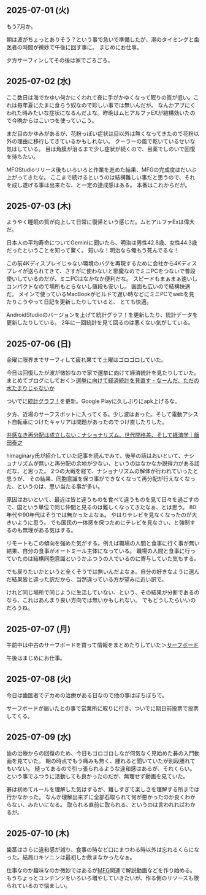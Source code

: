 ## 2025-07-01 (火)

もう7月か。

朝は波がちょっとありそう？という事で急いで準備したが、潮のタイミングと歯医者の時間が微妙で午後に回す事に。
まじめにお仕事。

夕方サーフィンしてその後は家でごろごろ。

## 2025-07-02 (水)

ここ数日は海でかゆい何かにくわれて夜に手がかゆくなって眠りの質が低い。これは毎年夏にたまに食らう奴なので珍しい事では無いんだが。
なんかアブにくわれた時みたいな症状になるんだよな。昨晩はムヒアルファEXが結構効いたので今晩からはこいつを使っていこう。

まだ目のかゆみがあるが、花粉っぽい症状は目以外は無くなってきたので花粉以外の理由に移行してきているかもしれない。
クーラーの風で乾いているせいな気はしている。
目は角膜が治るまで少し症状が続くので、目薬でしのいで回復を待ちたい。

MFGStudioリリース後もいろいろと作業を進めた結果、MFGの完成度はだいぶ上がってきたな。
ここまで続けるというのは結構難しい事だと思うので、それを成し遂げる事は出来たな、と一定の達成感はある。
本番はこれからだが。

## 2025-07-03 (木)

ようやく睡眠の質が向上して日常に復帰という感じだ。ムヒアルファExは偉大だ。

日本人の平均寿命についてGeminiに聞いたら、明治は男性42.8歳、女性44.3歳だったということを知って驚く。
短いな！明治なら俺もう死んでるな！

この前4Kディスプレイじゃない環境のバグを再現するために会社から4Kディスプレイが送られてきて、さすがに使わないと邪魔なのでミニPCをつないで普段使いしているのだが、ミニPCはなかなか便利だな。
スピードもまぁまぁ速いしコンパクトなので場所もとらないし値段も安いし。
画面も広いので結構快適だ。
メインで使っているMacBookがビルドで遅い時などにミニPCでwebを見たりこうやって日記を更新したりしていると、
とても快適。

AndroidStudioのバージョンを上げて統計グラフ！を更新したり、統計データを更新したりしている。
2年に一回統計を見て回るのは悪くない気がしている。

## 2025-07-06 (日)

金曜に限界までサーフィして疲れ果てて土曜はゴロゴロしていた。

今日は回復したが波が微妙なので家で選挙に向けて経済統計を見たりしていた。
まとめてブログにしておく＞[選挙に向けて経済統計を見直す - なーんだ、ただの水たまりじゃないか](https://karino2.github.io/2025/07/06/stats_for_election.html)

ついでに[統計グラフ！](%E7%B5%B1%E8%A8%88%E3%82%B0%E3%83%A9%E3%83%95%EF%BC%81)を更新。Google Playに久しぶりにapk上げるな。

夕方、近場のサーフスポットに入ってくる。少し波はあった。そして電動アシスト自転車につけたキャリアは問題があったのでつけ直したりした。

[共感なき再分配は成立しない：ナショナリズム、世代間格差、そして経済学｜飯田泰之](https://note.com/iida_yasuyuki/n/ndae2a4bb7dd5)

himaginary氏が紹介していた記事を読んでみて、後半の話はおいといて、ナショナリズムが無いと再分配の余地が少ない、というのはなかなか説得力がある話だな、と思った。
2つの大戦を経て、ナショナリズムの解体が行われていったと思うが、
その結果、同胞意識を保つ事ができなくなって再分配が行えなくなった、というのは、思い当たる事が多い。

原因はおいといて、最近は皆と違うものを食べて違うものを見て日々を過ごすので、国という単位で同じ仲間と見るのは難しくなってきたなぁ、とは思う。
80年代や90年代はそうでは無かったよなぁ。
やはりテレビを見なくなったのが大きいように思う。
でも国民の一体感を保つためにテレビを見なさい、と強制するのも無理がある気はする。

リモートもこの傾向を強めた気がする。例えば職場の人間と食事に行く事が無い結果、自分の食事がオートミール主体になっている。
職場の人間と食事に行っていたのは結構同胞意識というかふつうの人でいるのに寄与していた気もする。

でも戻りたいかというと全くそうでは無いんだよなぁ。自分の好きなように選んだ結果皆と違った訳だから、当然違っている方が望みに近い訳で。

けれど同じ場所で同じように生活していない、という、その結果が分断であるのなら、これはあんまり良い方向では無いかもしれない。
でもどうしたらいいのだろうね。

## 2025-07-07 (月)

午前中は中古のサーフボードを買って情報をまとめたりしていた＞[サーフボード](%E3%82%B5%E3%83%BC%E3%83%95%E3%83%9C%E3%83%BC%E3%83%89)

午後はまじめにお仕事。

## 2025-07-08 (火)

今日は歯医者でデカめの治療がある日なので他の事はぼちぼちで。

サーフボードが届いたとの事で営業所に取りに行き、ついでに期日前投票で投票してくる。

## 2025-07-09 (水)

歯の治療からの回復のため、今日もゴロゴロしなが何気なく見始めた碁の入門動画を見ていた。
朝の時点でもう痛みも無く、腫れると聞いていたが別段腫れてもいない。
縫ってあるので引っ張られるような違和感はあるが、それくらい。
という事でふつうに活動しても良かったのだが、無理せず動画を見ていた。

碁は初めてルールを理解した気はするが、難しすぎて楽しさを理解する所までは行かなかった。
なんか理解出来ずに全部石取られて何が悪かったのか良くわからない、みたいになる。
取られる直前に取られる、というのは言われればわかるが。

## 2025-07-10 (木)

歯茎はさらに違和感が減り、食事の時など口にまつわる時以外は忘れるくらになった。結局ロキソニンは最初しか飲まなかったなぁ。

仕事なのか趣味なのか微妙ではあるが[MFG](MFG)関連で解説動画などを作り始める。
もうちょっとコンテンツをいろいろ増やしていきたいが、作る側のリソースも限られているので悩ましい。